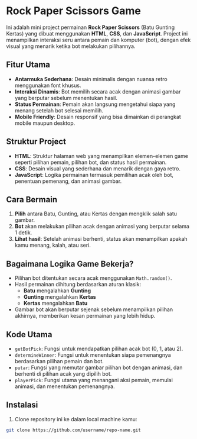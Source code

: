 # Rock Paper Scissors Game

Ini adalah mini project permainan **Rock Paper Scissors** (Batu Gunting Kertas) yang dibuat menggunakan **HTML**, **CSS**, dan **JavaScript**. Project ini menampilkan interaksi seru antara pemain dan komputer (bot), dengan efek visual yang menarik ketika bot melakukan pilihannya.

## Fitur Utama

- **Antarmuka Sederhana**: Desain minimalis dengan nuansa retro menggunakan font khusus.
- **Interaksi Dinamis**: Bot memilih secara acak dengan animasi gambar yang berputar sebelum menentukan hasil.
- **Status Permainan**: Pemain akan langsung mengetahui siapa yang menang setelah bot selesai memilih.
- **Mobile Friendly**: Desain responsif yang bisa dimainkan di perangkat mobile maupun desktop.

## Struktur Project

- **HTML**: Struktur halaman web yang menampilkan elemen-elemen game seperti pilihan pemain, pilihan bot, dan status hasil permainan.
- **CSS**: Desain visual yang sederhana dan menarik dengan gaya retro.
- **JavaScript**: Logika permainan termasuk pemilihan acak oleh bot, penentuan pemenang, dan animasi gambar.

## Cara Bermain

1. **Pilih** antara Batu, Gunting, atau Kertas dengan mengklik salah satu gambar.
2. **Bot** akan melakukan pilihan acak dengan animasi yang berputar selama 1 detik.
3. **Lihat hasil**: Setelah animasi berhenti, status akan menampilkan apakah kamu menang, kalah, atau seri.
   
## Bagaimana Logika Game Bekerja?

- Pilihan bot ditentukan secara acak menggunakan `Math.random()`.
- Hasil permainan dihitung berdasarkan aturan klasik:
  - **Batu** mengalahkan **Gunting**
  - **Gunting** mengalahkan **Kertas**
  - **Kertas** mengalahkan **Batu**
- Gambar bot akan berputar sejenak sebelum menampilkan pilihan akhirnya, memberikan kesan permainan yang lebih hidup.

## Kode Utama

- `getBotPick`: Fungsi untuk mendapatkan pilihan acak bot (0, 1, atau 2).
- `determineWinner`: Fungsi untuk menentukan siapa pemenangnya berdasarkan pilihan pemain dan bot.
- `putar`: Fungsi yang memutar gambar pilihan bot dengan animasi, dan berhenti di pilihan acak yang dipilih bot.
- `playerPick`: Fungsi utama yang menangani aksi pemain, memulai animasi, dan menentukan pemenangnya.

## Instalasi

1. Clone repository ini ke dalam local machine kamu:

```bash
git clone https://github.com/username/repo-name.git
